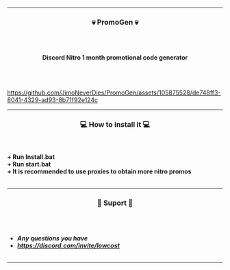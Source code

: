 -----

### <p align="center">💀 PromoGen 💀 </p>

<br><br>
<p align="center">
<strong>Discord Nitro 1 month promotional code generator</strong>
<br>
<br>
<br><br>
</strong>

https://github.com/JimoNeverDies/PromoGen/assets/105875528/de748ff3-8041-4329-ad93-8b71f92e124c

-----

### <p align="center">💻 How to install it 💻</p>

<br><br>
<strong>+ Run Install.bat</strong>
<br>
<strong>+ Run start.bat</strong>
<br>
<strong>+ It is recommended to use proxies to obtain more nitro promos</strong>
<br><br>

-----

### <p align="center">🎫 Suport 🎫</p>

<br><br>
* ***Any questions you have***
* ***https://discord.com/invite/lowcost***
<br><br>

-----
